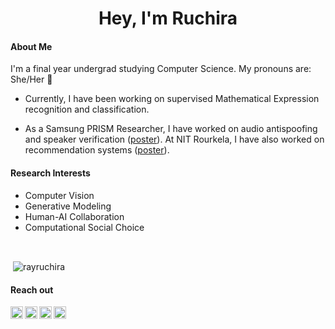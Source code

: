 
<h1 align="center">Hey, I'm Ruchira </h1>

#### About Me

I'm a final year undergrad studying Computer Science. My pronouns are: She/Her 🌈
<p></p>

- Currently, I have been working on supervised Mathematical Expression recognition and classification.

- As a Samsung PRISM Researcher, I have worked on audio antispoofing and speaker verification ([poster](https://drive.google.com/file/d/13x_OoOvHbLmSTJ_slZlf4EDBT7_KH9zy/view?usp=sharing)). At NIT Rourkela, I have also worked on recommendation systems ([poster](https://www.m2lschool.org/posters#h.wt8jaw6u2oqg)). 

<!-- - I’m also working on implementing ML papers such as [UNET with TGS](https://github.com/rayruchira/UNET-segmentation-pytorch-TGS) or [Style Transfer](https://github.com/rayruchira/Neural-Style-Transfer) -->

<!-- - 👩‍💻 I’m looking for help in building an **inclusive period tracker** (please reach out if interested) -->

#### Research Interests
- Computer Vision
- Generative Modeling
- Human-AI Collaboration
- Computational Social Choice
<br>
<p>&nbsp;<img align="center" src="https://github-readme-stats.vercel.app/api?username=rayruchira&show_icons=true&theme=tokyonight&locale=en" alt="rayruchira" /></p>


#### Reach out

<a href="https://twitter.com/ruchira_ray">
  <img align="left" alt="Stefanie's Twitter" width="20px" src="https://cdn.jsdelivr.net/npm/simple-icons@v3/icons/twitter.svg" />
</a>
<a href="https://www.instagram.com/ray_ndeer/">
  <img align="left" alt="Stefanie's Instagram" width="20px" src="https://cdn.jsdelivr.net/npm/simple-icons@v3/icons/instagram.svg" />
</a>
<a href="https://www.linkedin.com/in/ruchira-ray-ba012069/">
  <img align="left" alt="Stefanie's LinkedIn" width="20px" src="https://cdn.jsdelivr.net/npm/simple-icons@v3/icons/linkedin.svg" />
</a>
<a href="mailto:ruchiraray99@gmail.com">
  <img align="left" alt="Stefanie's LinkedIn" width="20px" src="https://cdn.jsdelivr.net/npm/simple-icons@3.13.0/icons/gmail.svg" />
</a>









